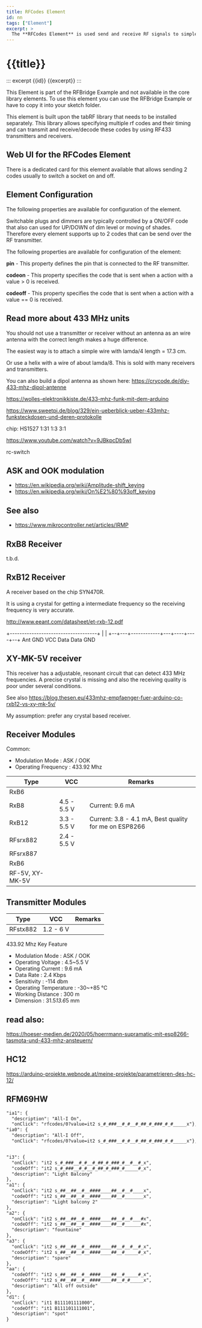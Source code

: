 ```yaml
---
title: RFCodes Element
id: nn
tags: ["Element"]
excerpt: >
  The **RFCodes Element** is used send and receive RF signals to simple switching and dimming devices.
---
```


# {{title}}

::: excerpt {{id}}
{{excerpt}}
:::

This Element is part of the RFBridge Example and not available in the core library elements. To use this element you can use the RFBridge Example or have to copy it into your sketch folder.

This element is built upon the tabRF library that needs to be installed separately.
This library allows specifying multiple rf codes and their timing and can transmit and receive/decode these codes
by using RF433 transmitters and receivers.

## Web UI for the RFCodes Element

There is a dedicated card for this element available that allows sending 2 codes usually to switch a socket on and off.

<!-- ![DigitalOut Web UI](/elements/rfcodesui.png) -->

## Element Configuration

The following properties are available for configuration of the element.

<object data="/element.svg?rfcodes" type="image/svg+xml"></object>

Switchable plugs and dimmers are typically controlled by a ON/OFF code that also can used for UP/DOWN of dim level or moving of shades.
Therefore every element supports up to 2 codes that can be send over the RF transmitter.

The following properties are available for configuration of the element:

**pin** - This property defines the pin that is connected to the RF transmitter.

**codeon** - This property specifies the code that is sent when a action with a value > 0 is received.

**codeoff** - This property specifies the code that is sent when a action with a value == 0 is received.

## Read more about 433 MHz units

You should not use a transmitter or receiver without an antenna
as an wire antenna with the correct length makes a huge difference.

The easiest way is to attach a simple wire with lamda/4 length = 17.3 cm.

Or use a helix with a wire of about lamda/8. This is sold with many receivers and transmitters.

You can also build a dipol antenna as shown here: <https://crycode.de/diy-433-mhz-dipol-antenne>

https://wolles-elektronikkiste.de/433-mhz-funk-mit-dem-arduino

https://www.sweetpi.de/blog/329/ein-ueberblick-ueber-433mhz-funksteckdosen-und-deren-protokolle

chip: HS1527
1:31
1:3
3:1

https://www.youtube.com/watch?v=9JBkpcDb5wI

rc-switch

## ASK and OOK modulation

- <https://en.wikipedia.org/wiki/Amplitude-shift_keying>
- <https://en.wikipedia.org/wiki/On%E2%80%93off_keying>

## See also

- <https://www.mikrocontroller.net/articles/IRMP>

## RxB8 Receiver

t.b.d.

## RxB12 Receiver

A receiver based on the chip SYN470R.

It is using a crystal for getting a intermediate frequency so the receiving frequency is very accurate.

http://www.eeant.com/datasheet/et-rxb-12.pdf

+------------------------------------+
| |
+--+---+------------+---+----+----+--+
Ant GND VCC Data Data GND

## XY-MK-5V receiver

This receiver has a adjustable, resonant circuit that can detect 433 MHz frequencies. A precise crystal is missing
and also the receiving quality is poor under several conditions.

See also https://blog.thesen.eu/433mhz-empfaenger-fuer-arduino-co-rxb12-vs-xy-mk-5v/

My assumption: prefer any crystal based receiver.

## Receiver Modules

Common:

- Modulation Mode : ASK / OOK
- Operating Frequency : 433.92 Mhz

| Type            | VCC         | Remarks                                               |
| --------------- | ----------- | ----------------------------------------------------- |
| RxB6            |             |                                                       |
| RxB8            | 4.5 - 5.5 V | Current: 9.6 mA                                       |
| RxB12           | 3.3 - 5.5 V | Current: 3.8 - 4.1 mA, Best quality for me on ESP8266 |
| RFsrx882        | 2.4 - 5.5 V |
| RFsrx887        |
| RxB6            |
| RF-5V, XY-MK-5V |

## Transmitter Modules

| Type     | VCC       | Remarks |
| -------- | --------- | ------- |
| RFstx882 | 1.2 - 6 V |

433.92 Mhz
Key Feature
* Modulation Mode : ASK / OOK
* Operating Voltage : 4.5~5.5 V
* Operating Current : 9.6 mA
* Data Rate : 2.4 Kbps
* Sensitivity : -114 dbm
* Operating Temperature : -30~+85 ℃
* Working Distance : 300 m
* Dimension : 31.5*13.6*5 mm

## read also:

https://hoeser-medien.de/2020/05/hoerrmann-supramatic-mit-esp8266-tasmota-und-433-mhz-ansteuern/

## HC12

https://arduino-projekte.webnode.at/meine-projekte/parametrieren-des-hc-12/

## RFM69HW

``` txt
"ia1": {
  "description": "All-I On",
  "onClick": "rfcodes/0?value=it2 s_#_###__#_#__#_##_#_###_#_#_____x"},
"ia0": {
  "description": "All-I Off",
  "onClick": "rfcodes/0?value=it2 s_#_###__#_#__#_##_#_###_#_#_____x"},


"i3": {
  "onClick": "it2 s_#_###__#_#__#_##_#_###_#__#__#_x",
  "codeOff": "it2 s_#_###__#_#__#_##_#_###_#_____#_x",
  "description": "Light Balcony"
},
"a1": {
  "onClick": "it2 s_##__##__#__####____##__#__#____x",
  "codeOff": "it2 s_##__##__#__####____##__#_______x",
  "description": "Light balcony 2"
},
"a2": {
  "onClick": "it2 s_##__##__#__####____##__#__#___#x",
  "codeOff": "it2 s_##__##__#__####____##__#______#x",
  "description": "fountaine"
},
"a3": {
  "onClick": "it2 s_##__##__#__####____##__#__#__#_x",
  "codeOff": "it2 s_##__##__#__####____##__#_____#_x",
  "description": "spare"
},
"aa": {
  "codeOff": "it2 s_##__##__#__####____##__#_____#_x",
  "codeOff": "it2 s_##__##__#__####____##__#_#_____x",
  "description": "All off outside"
},
"d1": {
  "onClick": "it1 B111101111000",
  "codeOff": "it1 B111101111001",
  "description": "spot"
}
```

